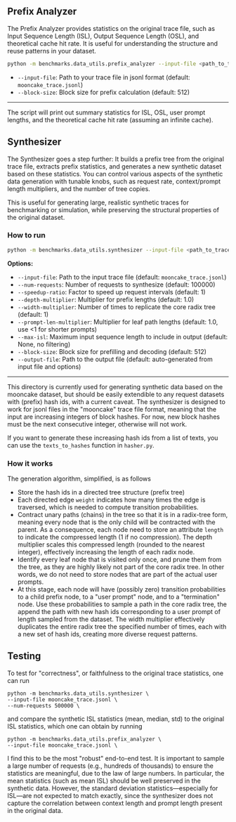 <!-- # SPDX-FileCopyrightText: Copyright (c) 2025 NVIDIA CORPORATION & AFFILIATES. All rights reserved.
# SPDX-License-Identifier: Apache-2.0
#
# Licensed under the Apache License, Version 2.0 (the "License");
# you may not use this file except in compliance with the License.
# You may obtain a copy of the License at
#
# http://www.apache.org/licenses/LICENSE-2.0
#
# Unless required by applicable law or agreed to in writing, software
# distributed under the License is distributed on an "AS IS" BASIS,
# WITHOUT WARRANTIES OR CONDITIONS OF ANY KIND, either express or implied.
# See the License for the specific language governing permissions and
# limitations under the License. -->

## Prefix Analyzer

The Prefix Analyzer provides statistics on the original trace file, such as Input Sequence Length (ISL), Output Sequence Length (OSL), and theoretical cache hit rate.
It is useful for understanding the structure and reuse patterns in your dataset.

```bash
python -m benchmarks.data_utils.prefix_analyzer --input-file <path_to_trace.jsonl> --block-size <block_size>
```

- `--input-file`: Path to your trace file in jsonl format (default: `mooncake_trace.jsonl`)
- `--block-size`: Block size for prefix calculation (default: 512)

---

The script will print out summary statistics for ISL, OSL, user prompt lengths, and the theoretical cache hit rate (assuming an infinite cache).

## Synthesizer

The Synthesizer goes a step further:
It builds a prefix tree from the original trace file, extracts prefix statistics, and generates a new synthetic dataset based on these statistics.
You can control various aspects of the synthetic data generation with tunable knobs, such as request rate, context/prompt length multipliers, and the number of tree copies.

This is useful for generating large, realistic synthetic traces for benchmarking or simulation, while preserving the structural properties of the original dataset.

### How to run

```bash
python -m benchmarks.data_utils.synthesizer --input-file <path_to_trace.jsonl> --num-requests <N> [other options...]
```

**Options:**
- `--input-file`: Path to the input trace file (default: `mooncake_trace.jsonl`)
- `--num-requests`: Number of requests to synthesize (default: 100000)
- `--speedup-ratio`: Factor to speed up request intervals (default: 1)
- `--depth-multiplier`: Multiplier for prefix lengths (default: 1.0)
- `--width-multiplier`: Number of times to replicate the core radix tree (default: 1)
- `--prompt-len-multiplier`: Multiplier for leaf path lengths (default: 1.0, use <1 for shorter prompts)
- `--max-isl`: Maximum input sequence length to include in output (default: None, no filtering)
- `--block-size`: Block size for prefilling and decoding (default: 512)
- `--output-file`: Path to the output file (default: auto-generated from input file and options)

---

This directory is currently used for generating synthetic data based on the mooncake dataset, but should be easily extendible to any request datasets with (prefix) hash ids, with a current caveat. The synthesizer is designed to work for jsonl files in the "mooncake" trace file format, meaning that the input are increasing integers of block hashes. For now, new block hashes must be the next consecutive integer, otherwise will not work.

If you want to generate these increasing hash ids from a list of texts, you can use the `texts_to_hashes` function in `hasher.py`.

### How it works

The generation algorithm, simplified, is as follows

- Store the hash ids in a directed tree structure (prefix tree)
- Each directed edge `weight` indicates how many times the edge is traversed, which is needed to compute transition probabilities.
- Contract unary paths (chains) in the tree so that it is in a radix-tree form, meaning every node that is the only child will be contracted with the parent. As a consequence, each node need to store an attribute `length` to indicate the compressed length (1 if no compression). The depth multiplier scales this compressed length (rounded to the nearest integer), effectively increasing the length of each radix node.
- Identify every leaf node that is visited only once, and prune them from the tree, as they are highly likely not part of the core radix tree. In other words, we do not need to store nodes that are part of the actual user prompts.
- At this stage, each node will have (possibly zero) transition probabilities to a child prefix node, to a "user prompt" node, and to a "termination" node. Use these probabilities to sample a path in the core radix tree, the append the path with new hash ids corresponding to a user prompt of length sampled from the dataset. The width multiplier effectively duplicates the entire radix tree the specified number of times, each with a new set of hash ids, creating more diverse request patterns.

## Testing

To test for "correctness", or faithfulness to the original trace statistics, one can run
```
python -m benchmarks.data_utils.synthesizer \
--input-file mooncake_trace.jsonl \
--num-requests 500000 \
```
and compare the synthetic ISL statistics (mean, median, std) to the original ISL statistics, which one can obtain by running
```
python -m benchmarks.data_utils.prefix_analyzer \
--input-file mooncake_trace.jsonl \
```
I find this to be the most "robust" end-to-end test. It is important to sample a large number of requests (e.g., hundreds of thousands) to ensure the statistics are meaningful, due to the law of large numbers. In particular, the mean statistics (such as mean ISL) should be well preserved in the synthetic data. However, the standard deviation statistics—especially for ISL—are not expected to match exactly, since the synthesizer does not capture the correlation between context length and prompt length present in the original data.
